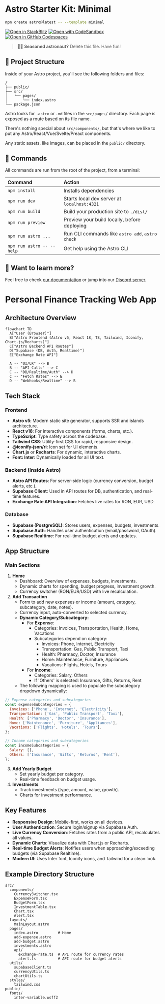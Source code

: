 # Astro Starter Kit: Minimal

```sh
npm create astro@latest -- --template minimal
```

[![Open in StackBlitz](https://developer.stackblitz.com/img/open_in_stackblitz.svg)](https://stackblitz.com/github/withastro/astro/tree/latest/examples/minimal)
[![Open with CodeSandbox](https://assets.codesandbox.io/github/button-edit-lime.svg)](https://codesandbox.io/p/sandbox/github/withastro/astro/tree/latest/examples/minimal)
[![Open in GitHub Codespaces](https://github.com/codespaces/badge.svg)](https://codespaces.new/withastro/astro?devcontainer_path=.devcontainer/minimal/devcontainer.json)

> 🧑‍🚀 **Seasoned astronaut?** Delete this file. Have fun!

## 🚀 Project Structure

Inside of your Astro project, you'll see the following folders and files:

```text
/
├── public/
├── src/
│   └── pages/
│       └── index.astro
└── package.json
```

Astro looks for `.astro` or `.md` files in the `src/pages/` directory. Each page is exposed as a route based on its file name.

There's nothing special about `src/components/`, but that's where we like to put any Astro/React/Vue/Svelte/Preact components.

Any static assets, like images, can be placed in the `public/` directory.

## 🧞 Commands

All commands are run from the root of the project, from a terminal:

| Command                   | Action                                           |
| :------------------------ | :----------------------------------------------- |
| `npm install`             | Installs dependencies                            |
| `npm run dev`             | Starts local dev server at `localhost:4321`      |
| `npm run build`           | Build your production site to `./dist/`          |
| `npm run preview`         | Preview your build locally, before deploying     |
| `npm run astro ...`       | Run CLI commands like `astro add`, `astro check` |
| `npm run astro -- --help` | Get help using the Astro CLI                     |

## 👀 Want to learn more?

Feel free to check [our documentation](https://docs.astro.build) or jump into our [Discord server](https://astro.build/chat).

# Personal Finance Tracking Web App

## Architecture Overview

```mermaid
flowchart TD
  A["User (Browser)"]
  B["Astro Frontend (Astro v5, React 18, TS, Tailwind, Iconify, Chart.js/Recharts)"]
  C["Astro Backend API Routes"]
  D["Supabase (DB, Auth, Realtime)"]
  E["Exchange Rate API"]

  A -- "UI/UX" --> B
  B -- "API Calls" --> C
  C -- "DB/Realtime/Auth" --> D
  C -- "Fetch Rates" --> E
  D -- "Webhooks/Realtime" --> B
```

## Tech Stack

### Frontend

- **Astro v5**: Modern static site generator, supports SSR and islands architecture.
- **React v18**: For interactive components (forms, charts, etc.).
- **TypeScript**: Type safety across the codebase.
- **Tailwind CSS**: Utility-first CSS for rapid, responsive design.
- **@iconify-json/ri**: Icon set for UI elements.
- **Chart.js** or **Recharts**: For dynamic, interactive charts.
- **Font: Inter**: Dynamically loaded for all UI text.

### Backend (Inside Astro)

- **Astro API Routes**: For server-side logic (currency conversion, budget alerts, etc.).
- **Supabase Client**: Used in API routes for DB, authentication, and real-time features.
- **Exchange Rate API Integration**: Fetches live rates for RON, EUR, USD.

### Database

- **Supabase (PostgreSQL)**: Stores users, expenses, budgets, investments.
- **Supabase Auth**: Handles user authentication (email/password, OAuth).
- **Supabase Realtime**: For real-time budget alerts and updates.

## App Structure

### Main Sections

1. **Home**
   - Dashboard: Overview of expenses, budgets, investments.
   - Dynamic charts for spending, budget progress, investment growth.
   - Currency switcher (RON/EUR/USD) with live recalculation.
2. **Add Transaction**
   - Form to add new expenses or income (amount, category, subcategory, date, notes).
   - Currency input, auto-converted to selected currency.
   - **Dynamic Category/Subcategory:**
     - For **Expense**:
       - Categories: Invoices, Transportation, Health, Home, Vacations
       - Subcategories depend on category:
         - Invoices: Phone, Internet, Electricity
         - Transportation: Gas, Public Transport, Taxi
         - Health: Pharmacy, Doctor, Insurance
         - Home: Maintenance, Furniture, Appliances
         - Vacations: Flights, Hotels, Tours
     - For **Income**:
       - Categories: Salary, Others
       - If 'Others' is selected: Insurance, Gifts, Returns, Rent
   - The following mapping is used to populate the subcategory dropdown dynamically:

```js
// Expense categories and subcategories
const expenseSubcategories = {
  Invoices: ['Phone', 'Internet', 'Electricity'],
  Transportation: ['Gas', 'Public Transport', 'Taxi'],
  Health: ['Pharmacy', 'Doctor', 'Insurance'],
  Home: ['Maintenance', 'Furniture', 'Appliances'],
  Vacations: ['Flights', 'Hotels', 'Tours'],
};

// Income categories and subcategories
const incomeSubcategories = {
  Salary: [],
  Others: ['Insurance', 'Gifts', 'Returns', 'Rent'],
};
```

3. **Add Yearly Budget**
   - Set yearly budget per category.
   - Real-time feedback on budget usage.
4. **Investments**
   - Track investments (type, amount, value, growth).
   - Charts for investment performance.

## Key Features

- **Responsive Design**: Mobile-first, works on all devices.
- **User Authentication**: Secure login/signup via Supabase Auth.
- **Live Currency Conversion**: Fetches rates from a public API, recalculates all values.
- **Dynamic Charts**: Visualize data with Chart.js or Recharts.
- **Real-time Budget Alerts**: Notifies users when approaching/exceeding budgets (via Supabase Realtime).
- **Modern UI**: Uses Inter font, Iconify icons, and Tailwind for a clean look.

## Example Directory Structure

```
src/
  components/
    CurrencySwitcher.tsx
    ExpenseForm.tsx
    BudgetForm.tsx
    InvestmentTable.tsx
    Chart.tsx
    Alert.tsx
  layouts/
    MainLayout.astro
  pages/
    index.astro         # Home
    add-expense.astro
    add-budget.astro
    investments.astro
    api/
      exchange-rate.ts  # API route for currency rates
      alert.ts          # API route for budget alerts
  utils/
    supabaseClient.ts
    currencyUtils.ts
    chartUtils.ts
  styles/
    tailwind.css
public/
  fonts/
    inter-variable.woff2
```
